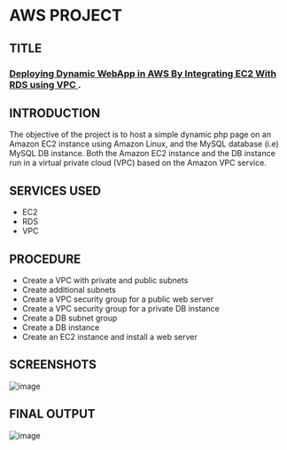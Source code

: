 # AWS PROJECT
## TITLE
### [Deploying Dynamic WebApp in AWS By Integrating EC2 With RDS using VPC ](https://github.com/Mage1507/aws-projects/blob/f3f7a6b84c362ce9babb0a102b874bf231484261/Web%20Hosting).


## INTRODUCTION
The objective of the project is to host a simple dynamic php page on an Amazon EC2 instance using Amazon Linux, and the MySQL database (i.e) MySQL DB instance. Both the Amazon EC2 instance and the DB instance run in a virtual private cloud (VPC) based on the Amazon VPC service.


## SERVICES USED
- EC2 
- RDS 
- VPC 


## PROCEDURE
- Create a VPC with private and public subnets
- Create additional subnets
- Create a VPC security group for a public web server
- Create a VPC security group for a private DB instance
- Create a DB subnet group
- Create a DB instance
- Create an EC2 instance and install a web server


## SCREENSHOTS
![image](https://user-images.githubusercontent.com/63550437/114916681-b82e3c00-9e42-11eb-8e3d-518f150bc334.png)

## FINAL OUTPUT
![image](https://user-images.githubusercontent.com/63550437/114917063-2a068580-9e43-11eb-922b-df04ff1b8ed5.png)

